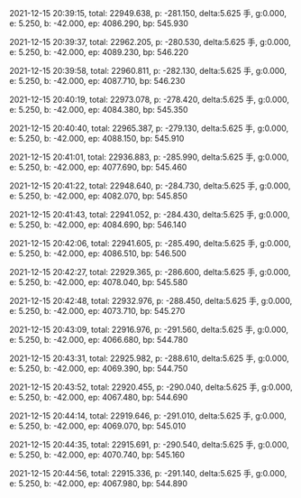 2021-12-15 20:39:15, total: 22949.638, p: -281.150, delta:5.625 手, g:0.000, e: 5.250, b: -42.000, ep: 4086.290, bp: 545.930

2021-12-15 20:39:37, total: 22962.205, p: -280.530, delta:5.625 手, g:0.000, e: 5.250, b: -42.000, ep: 4089.230, bp: 546.220

2021-12-15 20:39:58, total: 22960.811, p: -282.130, delta:5.625 手, g:0.000, e: 5.250, b: -42.000, ep: 4087.710, bp: 546.230

2021-12-15 20:40:19, total: 22973.078, p: -278.420, delta:5.625 手, g:0.000, e: 5.250, b: -42.000, ep: 4084.380, bp: 545.350

2021-12-15 20:40:40, total: 22965.387, p: -279.130, delta:5.625 手, g:0.000, e: 5.250, b: -42.000, ep: 4088.150, bp: 545.910

2021-12-15 20:41:01, total: 22936.883, p: -285.990, delta:5.625 手, g:0.000, e: 5.250, b: -42.000, ep: 4077.690, bp: 545.460

2021-12-15 20:41:22, total: 22948.640, p: -284.730, delta:5.625 手, g:0.000, e: 5.250, b: -42.000, ep: 4082.070, bp: 545.850

2021-12-15 20:41:43, total: 22941.052, p: -284.430, delta:5.625 手, g:0.000, e: 5.250, b: -42.000, ep: 4084.690, bp: 546.140

2021-12-15 20:42:06, total: 22941.605, p: -285.490, delta:5.625 手, g:0.000, e: 5.250, b: -42.000, ep: 4086.510, bp: 546.500

2021-12-15 20:42:27, total: 22929.365, p: -286.600, delta:5.625 手, g:0.000, e: 5.250, b: -42.000, ep: 4078.040, bp: 545.580

2021-12-15 20:42:48, total: 22932.976, p: -288.450, delta:5.625 手, g:0.000, e: 5.250, b: -42.000, ep: 4073.710, bp: 545.270

2021-12-15 20:43:09, total: 22916.976, p: -291.560, delta:5.625 手, g:0.000, e: 5.250, b: -42.000, ep: 4066.680, bp: 544.780

2021-12-15 20:43:31, total: 22925.982, p: -288.610, delta:5.625 手, g:0.000, e: 5.250, b: -42.000, ep: 4069.390, bp: 544.750

2021-12-15 20:43:52, total: 22920.455, p: -290.040, delta:5.625 手, g:0.000, e: 5.250, b: -42.000, ep: 4067.480, bp: 544.690

2021-12-15 20:44:14, total: 22919.646, p: -291.010, delta:5.625 手, g:0.000, e: 5.250, b: -42.000, ep: 4069.070, bp: 545.010

2021-12-15 20:44:35, total: 22915.691, p: -290.540, delta:5.625 手, g:0.000, e: 5.250, b: -42.000, ep: 4070.740, bp: 545.160

2021-12-15 20:44:56, total: 22915.336, p: -291.140, delta:5.625 手, g:0.000, e: 5.250, b: -42.000, ep: 4067.980, bp: 544.890